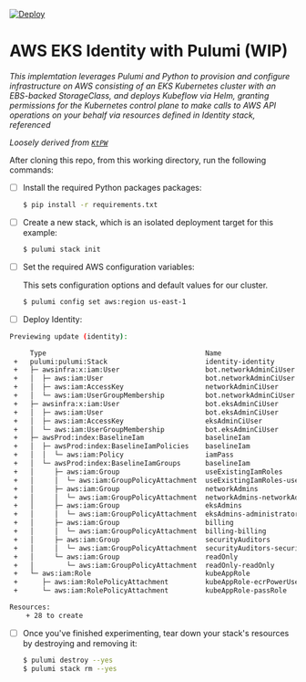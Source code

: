 [![Deploy](https://get.pulumi.com/new/button.svg)](https://app.pulumi.com/new)

# AWS EKS Identity with Pulumi (WIP)

_This implemtation leverages Pulumi and Python to provision and configure infrastructure on AWS consisting of an EKS Kubernetes cluster with an EBS-backed StorageClass, and deploys Kubeflow via Helm, granting permissions for the Kubernetes control plane to make calls to AWS API operations on your behalf via resources defined in Identity stack, referenced_

_Loosely derived from [`KtPW`](https://git.io/fjpBs)_


After cloning this repo, from this working directory, run the following commands:

- [ ] Install the required Python packages packages:

    ```bash
    $ pip install -r requirements.txt
    ```

- [ ] Create a new stack, which is an isolated deployment target for this example:

    ```bash
    $ pulumi stack init
    ```

- [ ] Set the required AWS configuration variables:

    This sets configuration options and default values for our cluster.

    ```bash
    $ pulumi config set aws:region us-east-1
    ```

- [ ] Deploy Identity:

```sh
Previewing update (identity):

     Type                                       Name                                     Plan
 +   pulumi:pulumi:Stack                        identity-identity                        create
 +   ├─ awsinfra:x:iam:User                     bot.networkAdminCiUser                   create
 +   │  ├─ aws:iam:User                         bot.networkAdminCiUser                   create
 +   │  ├─ aws:iam:AccessKey                    networkAdminCiUser                       create
 +   │  └─ aws:iam:UserGroupMembership          bot.networkAdminCiUser                   create
 +   ├─ awsinfra:x:iam:User                     bot.eksAdminCiUser                       create
 +   │  ├─ aws:iam:User                         bot.eksAdminCiUser                       create
 +   │  ├─ aws:iam:AccessKey                    eksAdminCiUser                           create
 +   │  └─ aws:iam:UserGroupMembership          bot.eksAdminCiUser                       create
 +   ├─ awsProd:index:BaselineIam               baselineIam                              create
 +   │  ├─ awsProd:index:BaselineIamPolicies    baselineIam                              create
 +   │  │  └─ aws:iam:Policy                    iamPass                                  create
 +   │  └─ awsProd:index:BaselineIamGroups      baselineIam                              create
 +   │     ├─ aws:iam:Group                     useExistingIamRoles                      create
 +   │     │  └─ aws:iam:GroupPolicyAttachment  useExistingIamRoles-useExistingIamRoles  create
 +   │     ├─ aws:iam:Group                     networkAdmins                            create
 +   │     │  └─ aws:iam:GroupPolicyAttachment  networkAdmins-networkAdministrator       create
 +   │     ├─ aws:iam:Group                     eksAdmins                                create
 +   │     │  └─ aws:iam:GroupPolicyAttachment  eksAdmins-administratorAccess            create
 +   │     ├─ aws:iam:Group                     billing                                  create
 +   │     │  └─ aws:iam:GroupPolicyAttachment  billing-billing                          create
 +   │     ├─ aws:iam:Group                     securityAuditors                         create
 +   │     │  └─ aws:iam:GroupPolicyAttachment  securityAuditors-securityAudit           create
 +   │     └─ aws:iam:Group                     readOnly                                 create
 +   │        └─ aws:iam:GroupPolicyAttachment  readOnly-readOnly                        create
 +   └─ aws:iam:Role                            kubeAppRole                              create
 +      ├─ aws:iam:RolePolicyAttachment         kubeAppRole-ecrPowerUser                 create
 +      └─ aws:iam:RolePolicyAttachment         kubeAppRole-passRole                     create

Resources:
    + 28 to create
```

- [ ] Once you've finished experimenting, tear down your stack's resources by destroying and removing it:

    ```bash
    $ pulumi destroy --yes
    $ pulumi stack rm --yes
    ```